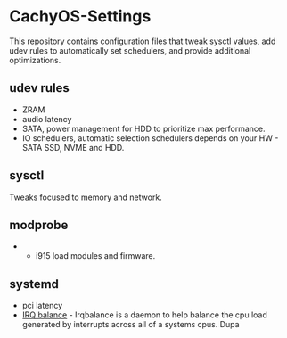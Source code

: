 # CachyOS-Settings
This repository contains configuration files that tweak sysctl values, add udev rules to automatically set schedulers, and provide additional optimizations.

## udev rules
- ZRAM
- audio latency
- SATA, power management for HDD to prioritize max performance.
- IO schedulers, automatic selection schedulers depends on your HW - SATA SSD, NVME and HDD.

## sysctl
Tweaks focused to memory and network.

## modprobe
- - i915 load modules and firmware.

## systemd
- pci latency
- [IRQ balance](https://github.com/Irqbalance/irqbalance) - Irqbalance is a daemon to help balance the cpu load generated by interrupts across all of a systems cpus.
Dupa
